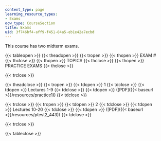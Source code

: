 ```yaml
---
content_type: page
learning_resource_types:
- Exams
ocw_type: CourseSection
title: Exams
uid: 3f746bf4-aff9-f451-84a5-eb1e42a7ecbd
---
```


This course has two midterm exams.

{{< tableopen >}}
{{< theadopen >}}
{{< tropen >}}
{{< thopen >}}
EXAM #
{{< thclose >}}
{{< thopen >}}
TOPICS
{{< thclose >}}
{{< thopen >}}
PRACTICE EXAMS
{{< thclose >}}

{{< trclose >}}

{{< theadclose >}}
{{< tropen >}}
{{< tdopen >}}
1
{{< tdclose >}}
{{< tdopen >}}
Lectures 1-9
{{< tdclose >}}
{{< tdopen >}}
([PDF]({{< baseurl >}}/resources/practice1))
{{< tdclose >}}

{{< trclose >}}
{{< tropen >}}
{{< tdopen >}}
2
{{< tdclose >}}
{{< tdopen >}}
Lectures 10-20
{{< tdclose >}}
{{< tdopen >}}
([PDF]({{< baseurl >}}/resources/ptest2_443))
{{< tdclose >}}

{{< trclose >}}

{{< tableclose >}}